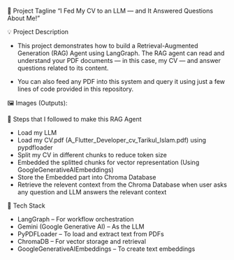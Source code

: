 📄 Project Tagline
“I Fed My CV to an LLM — and It Answered Questions About Me!”

💡 Project Description
  - This project demonstrates how to build a Retrieval-Augmented Generation (RAG) Agent using LangGraph.
The RAG agent can read and understand your PDF documents — in this case, my CV — and answer questions related to its content.

  - You can also feed any PDF into this system and query it using just a few lines of code provided in this repository.

🖼️ Images (Outputs):


🧩 Steps that I followed to make this RAG Agent
  - Load my LLM
  - Load my CV.pdf (A_Flutter_Developer_cv_Tarikul_Islam.pdf) using pypdfloader
  - Split my CV in different chunks to reduce token size
  - Embedded the splitted chunks for vector representation (Using GoogleGenerativeAIEmbeddings)
  - Store the Embedded part into Chroma Database
  - Retrieve the relevent context from the Chroma Database when user asks any question and LLM answers the relevant context

🧠 Tech Stack
  - LangGraph – For workflow orchestration
  - Gemini (Google Generative AI) – As the LLM
  - PyPDFLoader – To load and extract text from PDFs
  - ChromaDB – For vector storage and retrieval
  - GoogleGenerativeAIEmbeddings – To create text embeddings